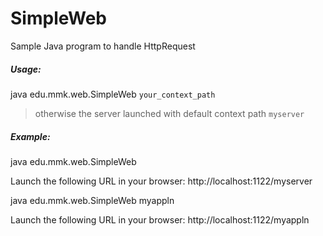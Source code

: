 # SimpleWeb
Sample Java program to handle HttpRequest

##### Usage:
java edu.mmk.web.SimpleWeb `your_context_path`

>otherwise the server launched with default context path `myserver`

##### Example:
java edu.mmk.web.SimpleWeb

Launch the following URL in your browser:
http://localhost:1122/myserver

java edu.mmk.web.SimpleWeb myappln

Launch the following URL in your browser:
http://localhost:1122/myappln